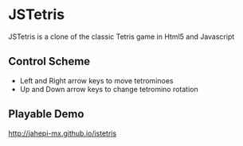 # JSTetris

JSTetris is a clone of the classic Tetris game in Html5 and Javascript

## Control Scheme

- Left and Right arrow keys to move tetrominoes
- Up and Down arrow keys to change tetromino rotation

## Playable Demo

http://jahepi-mx.github.io/jstetris
